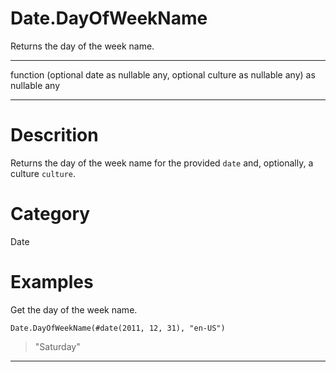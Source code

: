 ﻿# Date.DayOfWeekName
Returns the day of the week name.
***
function (optional date as nullable any, optional culture as nullable any) as nullable any
***
# Descrition 
Returns the day of the week name for the provided <code>date</code> and, optionally, a culture <code>culture</code>.
# Category 
Date
# Examples 
Get the day of the week name.
```
Date.DayOfWeekName(#date(2011, 12, 31), "en-US")
```
> "Saturday"
***
